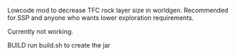 Lowcode mod to decrease TFC rock layer size in worldgen.
Recommended for SSP and anyone who wants lower exploration requirements.

Currently not working.

BUILD
run build.sh to create the jar